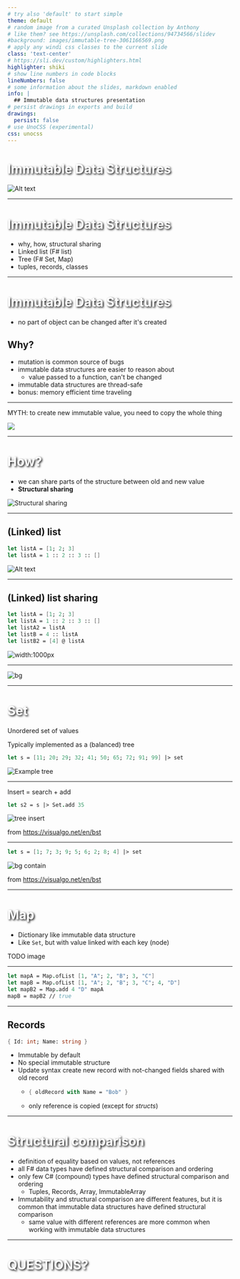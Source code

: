 ```yaml
---
# try also 'default' to start simple
theme: default
# random image from a curated Unsplash collection by Anthony
# like them? see https://unsplash.com/collections/94734566/slidev
#background: images/immutable-tree-3061166569.png
# apply any windi css classes to the current slide
class: 'text-center'
# https://sli.dev/custom/highlighters.html
highlighter: shiki
# show line numbers in code blocks
lineNumbers: false
# some information about the slides, markdown enabled
info: |
  ## Immutable data structures presentation
# persist drawings in exports and build
drawings:
  persist: false
# use UnoCSS (experimental)
css: unocss
---
```


<style>
h1 {
  color: white;
  text-shadow: 2px 2px 4px #000000;
}
.imageText {
  font-size: 1.8rem;
  background-color: rgba(0, 0, 0, 0.2);;
  text-align: center;
  text-shadow: 2px 2px 4px #000000;
}
</style>

# Immutable Data Structures
![Alt text](img/immutable-tree-3061166569.png)

---

# Immutable Data Structures
   - why, how, structural sharing
   - Linked list (F# list)
   - Tree (F# Set, Map)
   - tuples, records, classes

---

# Immutable Data Structures
* no part of object can be changed after it's created

## Why?
* mutation is common source of bugs
* immutable data structures are easier to reason about
  - value passed to a function, can't be changed
* immutable data structures are thread-safe
* bonus: memory efficient time traveling

---

MYTH: to create new immutable value, you need to copy the whole thing

<Transform :scale="0.8">
<img src ="img/meme.jpg"/>
</Transform>

---

# How?
* we can share parts of the structure between old and new value
* **Structural sharing**

![Structural sharing](img/structural_sharing.png)

---


## (Linked) list

```fsharp
let listA = [1; 2; 3]
let listA = 1 :: 2 :: 3 :: []
```

![Alt text](img/list1.png)

---

## (Linked) list sharing

```fsharp
let listA = [1; 2; 3]
let listA = 1 :: 2 :: 3 :: []
let listA2 = listA
let listB = 4 :: listA
let listB2 = [4] @ listA
```

![width:1000px](img/linked_list_sharing.png)

---



![bg](img/terminusdb-commit-graph-diagram-regtech-1536x864.png)

---

# Set
Unordered set of values

Typically implemented as a (balanced) tree

```fsharp
let s = [11; 20; 29; 32; 41; 50; 65; 72; 91; 99] |> set
```

![Example tree](img/set1.png)

---

Insert = search + add

```fsharp
let s2 = s |> Set.add 35
```

![tree insert](img/tree-insert.gif)

from https://visualgo.net/en/bst

---

```fsharp
let s = [1; 7; 3; 9; 5; 6; 2; 8; 4] |> set
```

![bg contain](img/tree-inserts.gif)

from https://visualgo.net/en/bst

---

# Map
* Dictionary like immutable data structure
* Like `Set`, but with value linked with each key (node)

TODO image

---

```fsharp
let mapA = Map.ofList [1, "A"; 2, "B"; 3, "C"]
let mapB = Map.ofList [1, "A"; 2, "B"; 3, "C"; 4, "D"]
let mapB2 = Map.add 4 "D" mapA
mapB = mapB2 // true
```

---

## Records

```fsharp
{ Id: int; Name: string }
```

- Immutable by default
- No special immutable structure
- Update syntax create new record with not-changed fields shared with old record
  - ```fsharp
    { oldRecord with Name = "Bob" }
    ```
  - only reference is copied (except for *structs*)

---

# Structural comparison

- definition of equality based on values, not references
- all F# data types have defined structural comparison and ordering
- only few C# (compound) types have defined structural comparison and ordering
  - Tuples, Records, Array, ImmutableArray
- Immutability and structural comparison are different features, but it is common that immutable data structures have defined structural comparison
  - same value with different references are more common when working with immutable data structures

---

# QUESTIONS?